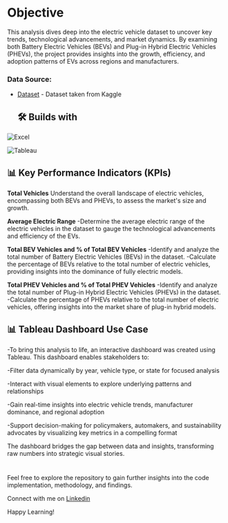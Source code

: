 # Objective
This analysis dives deep into the electric vehicle dataset to uncover key trends, technological advancements, and market dynamics. By examining both Battery Electric Vehicles (BEVs) and Plug-in Hybrid Electric Vehicles (PHEVs), the project provides insights into the growth, efficiency, and adoption patterns of EVs across regions and manufacturers.

### Data Source:
- [Dataset](https://www.kaggle.com/datasets/utkarshx27/electric-vehicle-population-data) - Dataset taken from Kaggle

  ## 🛠️ Builds with

![Excel](https://img.shields.io/badge/Excel-darkgreen)

![Tableau](https://img.shields.io/badge/Tableau-blue)



## 📊 Key Performance Indicators (KPIs)

**Total Vehicles**
Understand the overall landscape of electric vehicles, encompassing both BEVs and PHEVs, to assess the market's size and growth.

**Average Electric Range**
-Determine the average electric range of the electric vehicles in the dataset to gauge the technological advancements and efficiency of the EVs.

**Total BEV Vehicles and % of Total BEV Vehicles**
-Identify and analyze the total number of Battery Electric Vehicles (BEVs) in the dataset.
-Calculate the percentage of BEVs relative to the total number of electric vehicles, providing insights into the dominance of fully electric models.

**Total PHEV Vehicles and % of Total PHEV Vehicles**
-Identify and analyze the total number of Plug-in Hybrid Electric Vehicles (PHEVs) in the dataset.
-Calculate the percentage of PHEVs relative to the total number of electric vehicles, offering insights into the market share of plug-in hybrid models.



## 📊 Tableau Dashboard Use Case

-To bring this analysis to life, an interactive dashboard was created using Tableau. This dashboard enables stakeholders to:

-Filter data dynamically by year, vehicle type, or state for focused analysis

-Interact with visual elements to explore underlying patterns and relationships

-Gain real-time insights into electric vehicle trends, manufacturer dominance, and regional adoption

-Support decision-making for policymakers, automakers, and sustainability advocates by visualizing key metrics in a compelling format

The dashboard bridges the gap between data and insights, transforming raw numbers into strategic visual stories.





#

Feel free to explore the repository to gain further insights into the code implementation, methodology, and findings.

Connect with me on [Linkedin](https://www.linkedin.com/in/poshandewangan/)



Happy Learning!
